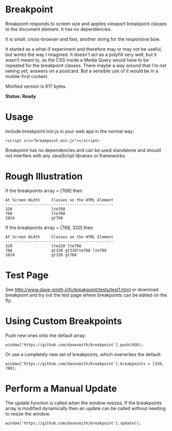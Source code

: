 # Breakpoint
Breakpoint responds to screen size and applies viewport breakpoint classes to the document element. It has no dependencies.

It is small, cross-browser and fast; another string for the responsive bow.

It started as a what-if experiment and therefore may or may not be useful, but works the way I imagined. It doesn't act as a polyfill very well, but it wasn't meant to, as the CSS inside a Media Query would have to be repeated for the breakpoint classes. There maybe a way around that I'm not seeing yet; answers on a postcard. But a sensible use of it would be in a mobile-first context.

Minified version is 917 bytes.

__Status: Ready__

# Usage

Include breakpoint.min.js in your web app in the normal way:

```
<script src="breakpoint.min.js"></script>
```

Breakpoint has no dependencies and can be used standalone and should not interfere with any JavaScript libraries or frameworks.

# Rough Illustration

If the breakpoints array = [768] then

```
At Screen Width     Classes on the HTML Element
-----------------------------------------------
320                 lte768
768                 lte768
1024                gt768
```

If the breakpoints array = [768, 320] then

```
At Screen Width     Classes on the HTML Element
-----------------------------------------------
320                 lte320 lte768
768                 gt320 gt320lte768 lte768
1024                gt320 gt768
```

# Test Page
See http://www.dave-smith.info/breakpoint/tests/test1.html or download breakpoint and try out the test page where breakpoints can be edited on the fly.

# Using Custom Breakpoints

Push new ones onto the default array:

```
window['https://github.com/davesmith/breakpoint'].push(456);
```

Or use a completely new set of breakpoints, which overwrites the default:

```
window['https://github.com/davesmith/breakpoint'].breakpoints = [320, 768];
```

# Perform a Manual Update
The update function is called when the window resizes. If the breakpoints array
is modified dynamically then an update can be called without needing to resize the window.

```
window['https://github.com/davesmith/breakpoint'].update();
```